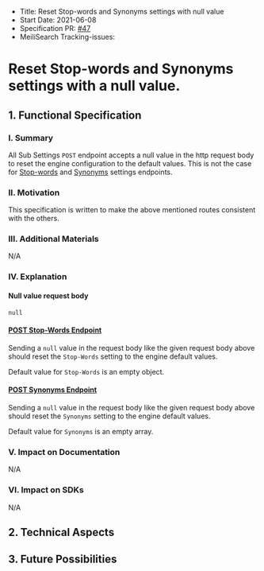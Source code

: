 - Title: Reset Stop-words and Synonyms settings with null value
- Start Date: 2021-06-08
- Specification PR: [#47](https://github.com/meilisearch/specifications/pull/47)
- MeiliSearch Tracking-issues:

# Reset Stop-words and Synonyms settings with a null value.

## 1. Functional Specification

### I. Summary

All Sub Settings `POST` endpoint accepts a null value in the http request body to reset the engine configuration to the default values. This is not the case for [Stop-words](https://docs.meilisearch.com/reference/api/stop_words.html#update-stop-words) and [Synonyms](https://docs.meilisearch.com/reference/api/synonyms.html#update-synonyms) settings endpoints.

### II. Motivation

This specification is written to make the above mentioned routes consistent with the others.

### III. Additional Materials
N/A

### IV. Explanation

#### Null value request body

```
null
```

#### [POST Stop-Words Endpoint](https://docs.meilisearch.com/reference/api/stop_words.html#update-stop-words)

Sending a `null` value in the request body like the given request body above should reset the `Stop-Words` setting to the engine default values.

Default value for `Stop-Words` is an empty object.

#### [POST Synonyms Endpoint](https://docs.meilisearch.com/reference/api/synonyms.html#update-synonyms)

Sending a `null` value in the request body like the given request body above should reset the `Synonyms` setting to the engine default values.

Default value for `Synonyms` is an empty array.

### V. Impact on Documentation
N/A

### VI. Impact on SDKs
N/A

## 2. Technical Aspects

## 3. Future Possibilities
